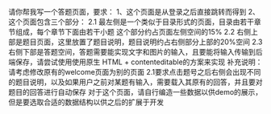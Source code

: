 请你帮我写一个答题页面，要求：
1、这个页面是从登录之后直接跳转而得到
2、这个页面包含三个部分：
2.1 最左侧是一个类似于目录形式的页面，目录由若干章节组成，每个章节下面由若干小题
这个部分约占页面左侧空间的15%
2.2 右侧上部是题目页面，这里放置了题目说明，题目说明约占右侧部分上部的20%空间
2.3 右侧下部是答题空间，答题需要能实现文字和图片的输入，且要能将输入传输到后端保存，请尝试使用使用原生 HTML + contenteditable的方案来实现
补充说明：
请考虑修改原有的welcome页面为别的页面
2.1要求点击题号之后右侧会出现不同的题目说明，以及如果用户之前对某题有输入，需要载入其原有的回答，并且要对题目的回答进行自动保存
对于这个页面，请自行编造一些数据以供demo的展示，但是要选取合适的数据结构以供之后的扩展于开发
